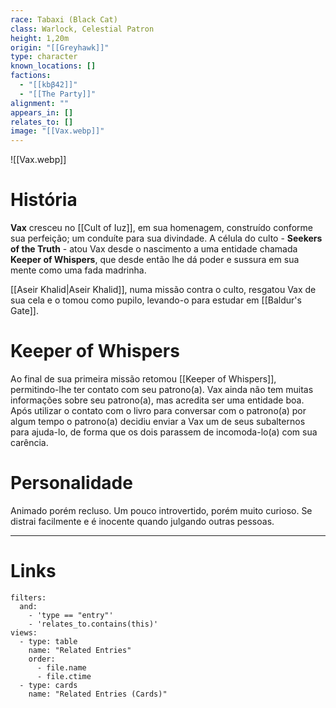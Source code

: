 ```yaml
---
race: Tabaxi (Black Cat)
class: Warlock, Celestial Patron
height: 1,20m
origin: "[[Greyhawk]]"
type: character
known_locations: []
factions:
  - "[[kbβ42]]"
  - "[[The Party]]"
alignment: ""
appears_in: []
relates_to: []
image: "[[Vax.webp]]"
---
```


![[Vax.webp]]

# História
**Vax** cresceu no [[Cult of Iuz]], em sua homenagem, construído conforme sua perfeição; um conduíte para sua divindade. A célula do culto - **Seekers of the Truth** - atou Vax desde o nascimento a uma entidade chamada **Keeper of Whispers**, que desde então lhe dá poder e sussura em sua mente como uma fada madrinha. 

[[Aseir Khalid|Aseir Khalid]], numa missão contra o culto, resgatou Vax de sua cela e o tomou como pupilo, levando-o para estudar em [[Baldur's Gate]]. 

# Keeper of Whispers
Ao final de sua primeira missão retomou [[Keeper of Whispers]], permitindo-lhe ter contato com seu patrono(a). Vax ainda não tem muitas informações sobre seu patrono(a), mas acredita ser uma entidade boa. Após utilizar o contato com o livro para conversar com o patrono(a) por algum tempo o patrono(a) decidiu enviar a Vax um de seus subalternos para ajuda-lo, de forma que os dois parassem de incomoda-lo(a) com sua carência. 

# Personalidade
Animado porém recluso. Um pouco introvertido, porém muito curioso. Se distrai facilmente e é inocente quando julgando outras pessoas.

---

<!-- DYNAMIC:related-entries -->

# Links

```base
filters:
  and:
    - 'type == "entry"'
    - 'relates_to.contains(this)'
views:
  - type: table
    name: "Related Entries"
    order:
	  - file.name
      - file.ctime
  - type: cards
    name: "Related Entries (Cards)"
```

<!-- /DYNAMIC -->
